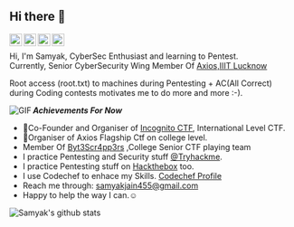 ## Hi there 👋

<a href="https://twitter.com/the_uniq_sam">
  <img align="left" alt="Samyak Jain | Twitter" width="22px" src="https://cdn.jsdelivr.net/npm/simple-icons@v3/icons/twitter.svg" />
</a>
<a href="https://www.linkedin.com/in/the-uniq-sam">
  <img align="left" alt="Samyak's Linkedln" width="22px" src="https://cdn.jsdelivr.net/npm/simple-icons@v3/icons/linkedin.svg" />
</a>
<a href="https://www.instagram.com/the_uniq_sam/">
  <img align="left" alt="Samyak's Instagram" width="22px" src="https://cdn.jsdelivr.net/npm/simple-icons@v3/icons/instagram.svg" />
</a>
<a href="https://the-uniq-sam.medium.com/">
  <img align="left" alt="Samyak's Instagram" width="22px" src="https://cdn.jsdelivr.net/npm/simple-icons@v3/icons/medium.svg" />
</a>

<br/>



Hi, I'm Samyak, CyberSec Enthusiast and learning to Pentest.
<br/>
Currently, Senior CyberSecurity Wing Member Of [Axios,IIIT Lucknow](https://axios-iiitl.github.io/)

Root access (root.txt) to machines during Pentesting + AC(All Correct) during Coding contests motivates me to do more and more :-).
<br/>

  <img align="left" alt="GIF" src="https://media.giphy.com/media/3ohs83M0w7H0pP2Vj2/giphy.gif" />

***Achievements For Now***
- :triangular_flag_on_post:Co-Founder and Organiser of [Incognito CTF](https://ctftime.org/ctf/413), International Level CTF.
- :triangular_flag_on_post:Organiser of Axios Flagship Ctf on college level.
- Member Of [Byt3Scr4pp3rs](https://ctftime.org/team/57772) ,College Senior CTF playing team
- I practice Pentesting and Security stuff [@Tryhackme](https://tryhackme.com/p/pr0n00b).
- I practice Pentesting stuff on [Hackthebox](https://app.hackthebox.com/profile/98226) too.
- I use Codechef to enhace my Skills. [Codechef Profile](https://www.codechef.com/users/gargsam1008)
- Reach me through: samyakjain455@gmail.com
- Happy to help the way I can.☺️
&nbsp;

![Samyak's github stats](https://github-readme-stats.vercel.app/api?username=the-uniq-sam&show_icons=true&hide_border=true)

